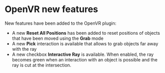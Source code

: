 # OpenVR new features

New features have been added to the OpenVR plugin:

- A new **Reset All Positions** has been added to reset positions
of objects that have been moved using the **Grab** mode
- A new **Pick** interaction is available that allows to grab objects far away with the ray
- A new checkbox **Interactive Ray** is available. When enabled, the ray becomes green when an
interaction with an object is possible and the ray is cut at the intersection.
